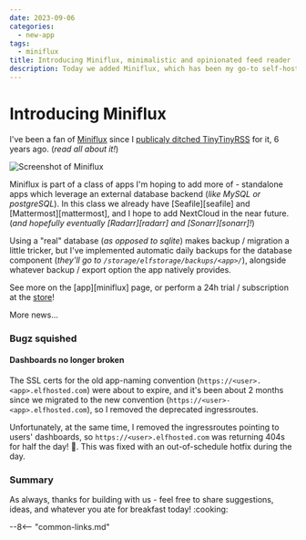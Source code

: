 ```yaml
---
date: 2023-09-06
categories:
  - new-app
tags:
  - miniflux
title: Introducing Miniflux, minimalistic and opinionated feed reader
description: Today we added Miniflux, which has been my go-to self-hosted feed reader for years
---
```

# Introducing Miniflux

I've been a fan of [Miniflux](https://miniflux.app/) since I [publicaly ditched TinyTinyRSS](https://www.funkypenguin.co.nz/blog/miniflux-lightweight-self-hosted-rss-reader/) for it, 6 years ago. (*read all about it!*)

![Screenshot of Miniflux](/images/screenshots/miniflux.png)

Miniflux is part of a class of apps I'm hoping to add more of - standalone apps which leverage an external database backend (*like MySQL or postgreSQL*). In this class we already have [Seafile][seafile] and [Mattermost][mattermost], and I hope to add NextCloud in the near future. (*and hopefully eventually [Radarr][radarr] and [Sonarr][sonarr]!*)

Using a "real" database (*as opposed to sqlite*) makes backup / migration a little tricker, but I've implemented automatic daily backups for the database component (*they'll go to `/storage/elfstorage/backups/<app>/`*), alongside whatever backup / export option the app natively provides.

See more on the [app][miniflux] page, or perform a 24h trial / subscription at the [store](https://store.elfhosted.com/product/miniflux/)!

More news...

<!-- more -->

### Bugz squished

#### Dashboards no longer broken

The SSL certs for the old app-naming convention (`https://<user>.<app>.elfhosted.com`) were about to expire, and it's been about 2 months since we migrated to the new convention (`https://<user>-<app>.elfhosted.com`), so I removed the deprecated ingressroutes. 

Unfortunately, at the same time, I removed the ingressroutes pointing to users' dashboards, so `https://<user>.elfhosted.com` was returning 404s for half the day! :facepalm:. This was fixed with an out-of-schedule hotfix during the day.

### Summary

As always, thanks for building with us - feel free to share suggestions, ideas, and whatever you ate for breakfast today! :cooking:

[^1]: I changed this metric to count subscribers as reported by Wordpress, rather than provisioned users (*72 currently*), because (a) I have some un-provisioning scripts to fix, and (b) I think subscribers is a more accurate measure of current growth.
[^2]: Just in time for the Aug 2023 elf-disclosure report this weekend!

--8<-- "common-links.md"